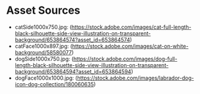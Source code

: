 # Asset Sources
* catSide1000x750.jpg: (https://stock.adobe.com/images/cat-full-length-black-silhouette-side-view-illustration-on-transparent-background/653864574?asset_id=653864574)
* catFace1000x897.jpg: (https://stock.adobe.com/images/cat-on-white-background/58580077)
* dogSide1000x750.jpg: (https://stock.adobe.com/images/dog-full-length-black-silhouette-side-view-illustration-on-transparent-background/653864594?asset_id=653864594)
* dogFace1000x1000.jpg: (https://stock.adobe.com/images/labrador-dog-icon-dog-collection/180060635)